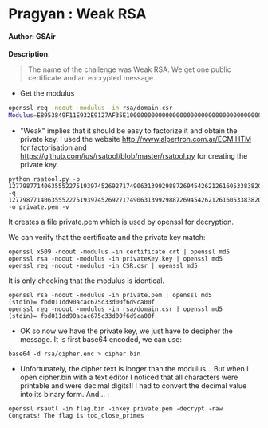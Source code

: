 # Pragyan : Weak RSA

#### Author: GSAir

**Description**:
> The name of the challenge was Weak RSA. We get one public certificate and an encrypted message.

* Get the modulus
```bash
openssl req -noout -modulus -in rsa/domain.csr
Modulus=E8953849F11E932E9127AF35E1000000000000000000000000000000000000000000000000000000000000000000000000000000000000000000000000000051F8EB7D0556E09FFFFFFFFFFFFFFFFFFFFFFFFFFFFFFFFFFFFFFFFFFFFFFFFFFFFFFFFFFFFFFFFFFFFFFFFFFFFFFFFFFFFFFFFFFFFFFFFFFFFFFFFFFFFFFBAD55
```
* "Weak" implies that it should be easy to factorize it and obtain the private key. I used the website http://www.alpertron.com.ar/ECM.HTM for factorisation and https://github.com/ius/rsatool/blob/master/rsatool.py for creating the private key.
```
python rsatool.py -p 12779877140635552275193974526927174906313992988726945426212616053383820179306398832891367199026816638983953765799977121840616466620283861630627224899026453 -q 12779877140635552275193974526927174906313992988726945426212616053383820179306398832891367199026816638983953765799977121840616466620283861630627224899027521 -o private.pem -v
```
It creates a file private.pem which is used by openssl for decryption.


We can verify that the certificate and the private key match:

```
openssl x509 -noout -modulus -in certificate.crt | openssl md5
openssl rsa -noout -modulus -in privateKey.key | openssl md5
openssl req -noout -modulus -in CSR.csr | openssl md5
```
It is only checking that the modulus is identical.
```
openssl rsa -noout -modulus -in private.pem | openssl md5
(stdin)= fbd011dd90acac675c33d00f6d9ca00f
openssl req -noout -modulus -in rsa/domain.csr | openssl md5
(stdin)= fbd011dd90acac675c33d00f6d9ca00f
```
* OK so now we have the private key, we just have to decipher the message. It is first base64 encoded, we can use:
```
base64 -d rsa/cipher.enc > cipher.bin
```
* Unfortunately, the cipher text is longer than the modulus...
But when I open cipher.bin with a text editor I noticed that all characters were printable and were decimal digits!! I had to convert the decimal value into its binary form. And... :
```
openssl rsautl -in flag.bin -inkey private.pem -decrypt -raw
Congrats! The flag is too_close_primes
```
